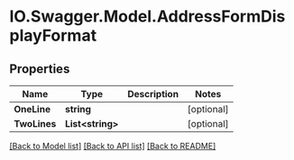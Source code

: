# IO.Swagger.Model.AddressFormDisplayFormat
## Properties

Name | Type | Description | Notes
------------ | ------------- | ------------- | -------------
**OneLine** | **string** |  | [optional] 
**TwoLines** | **List&lt;string&gt;** |  | [optional] 

[[Back to Model list]](../README.md#documentation-for-models) [[Back to API list]](../README.md#documentation-for-api-endpoints) [[Back to README]](../README.md)

